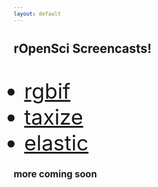 ```yaml
---
layout: default
---
```


# rOpenSci Screencasts!

<br>

<div>
  <ul>
    <font size="8"><li><a href="/rgbif">rgbif</a></li></font>
    <font size="8"><li><a href="/taxize">taxize</a></li></font>
    <font size="8"><li><a href="/elastic">elastic</a></li></font>
  </ul>
</div>

## more coming soon
